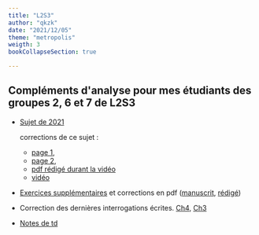 ```yaml
---
title: "L2S3"
author: "qkzk"
date: "2021/12/05"
theme: "metropolis"
weigth: 3
bookCollapseSection: true

---
```


## Compléments d'analyse pour mes étudiants des groupes 2, 6 et 7 de L2S3 

* [Sujet de 2021](./Sujet_examen_Janvier_2021_Analyse_L2_section_1.pdf) 
    
    corrections de ce sujet :
    - [page 1](./correction_exam_L2_section_1_p1.jpeg), 
    - [page 2](./correction_exam_L2_section_1_p2.jpeg), 
    - [pdf rédigé durant la vidéo](./L2S3_Correction_2021.pdf) 
    - [vidéo](https://www.youtube.com/watch?v=iANVWiG9ubA)
* [Exercices supplémentaires](./exercices_supplementaires.pdf) et corrections en pdf ([manuscrit](./L2S3_Correction_exos_supplémentaires.pdf), [rédigé](./exercices_supplementaires_correction.pdf))

* Correction des dernières interrogations écrites. [Ch4](./2022-ie2_v3_corr.pdf), [Ch3](./2022-ie2_corr.pdf)

* [Notes de td](./l2s3_notes_td.pdf)

